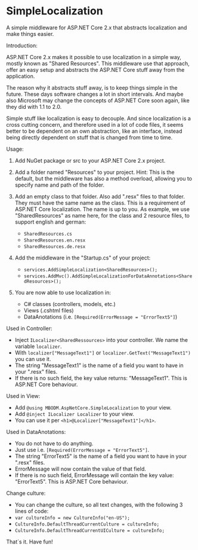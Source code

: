 # SimpleLocalization
A simple middleware for ASP.NET Core 2.x that abstracts localization and make things easier.

Introduction:

ASP.NET Core 2.x makes it possible to use localization in a simple way, mostly known as "Shared Resources". This middleware use that approach, offer an easy setup and abstracts the ASP.NET Core stuff away from the application.

The reason why it abstracts stuff away, is to keep things simple in the future. These days software changes a lot in short intervals. And maybe also Microsoft may change the concepts of ASP.NET Core soon again, like they did with 1.1 to 2.0.

Simple stuff like localization is easy to decouple. And since localization is a cross cutting concern, and therefore used in a lot of code files, it seems better to be dependent on an own abstraction, like an interface, instead being directly dependent on stuff that is changed from time to time.

Usage:

1. Add NuGet package or src to your ASP.NET Core 2.x project.

2. Add a folder named "Resources" to your project. Hint: This is the default, but the middleware has also a method overload, allowing you to specify name and path of the folder.

3. Add an empty class to that folder. Also add ".resx" files to that folder. They must have the same name as the class. This is a requirement of ASP.NET Core localization. The name is up to you. As example, we use "SharedResources" as name here, for the class and 2 resource files, to support english and german:
    - `SharedResources.cs`
    - `SharedResources.en.resx`
    - `SharedResources.de.resx`

4) Add the middleware in the "Startup.cs" of your project:
   - `services.AddSimpleLocalization<SharedResources>();`
   - `services.AddMvc().AddSimpleLocalizationForDataAnnotations<SharedResources>();`

5) You are now able to use localization in:
   - C# classes (controllers, models, etc.)
   - Views (.cshtml files)
   - DataAnotations (i.e. `[Required(ErrorMessage = "ErrorText5"]`)

Used in Controller:
- Inject `ILocalizer<SharedRessources>` into your controller. We name the variable `localizer`.
- With `localizer["MessageText1"]` or `localizer.GetText("MessageText1")` you can use it.
- The string "MessageText1" is the name of a field you want to have in your ".resx" files.
- If there is no such field, the key value returns: "MessageText1". This is ASP.NET Core behaviour.

Used in View:
- Add `@using MBODM.AspNetCore.SimpleLocalization` to your view.
- Add `@inject ILocalizer Localizer` to your view.
- You can use it per `<h1>@Localizer["MessageText1"]</h1>`.

Used in DataAnotations:
- You do not have to do anything.
- Just use i.e. `[Required(ErrorMessage = "ErrorText5"]`.
- The string "ErrorText5" is the name of a field you want to have in your ".resx" files.
- ErrorMessage will now contain the value of that field.
- If there is no such field, ErrorMessage will contain the key value: "ErrorText5". This is ASP.NET Core behaviour.

Change culture:
- You can change the culture, so all text changes, with the following 3 lines of code:
- `var cultureInfo = new CultureInfo("en-US");`
- `CultureInfo.DefaultThreadCurrentCulture = cultureInfo;`
- `CultureInfo.DefaultThreadCurrentUICulture = cultureInfo;`

That´s it. Have fun!
